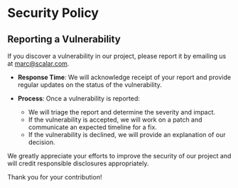 # Security Policy

## Reporting a Vulnerability

If you discover a vulnerability in our project, please report it by emailing us at [marc@scalar.com](mailto:marc@scalar.com).

- **Response Time**: We will acknowledge receipt of your report and provide regular updates on the status of the vulnerability.
  
- **Process**: Once a vulnerability is reported:
  - We will triage the report and determine the severity and impact.
  - If the vulnerability is accepted, we will work on a patch and communicate an expected timeline for a fix.
  - If the vulnerability is declined, we will provide an explanation of our decision.

We greatly appreciate your efforts to improve the security of our project and will credit responsible disclosures appropriately.

Thank you for your contribution!
